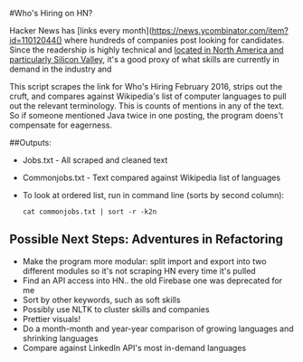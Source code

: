 #Who's Hiring on HN?

Hacker News has [links every month](https://news.ycombinator.com/item?id=11012044() where hundreds of companies post looking for candidates. Since the readership is highly technical and  [located in North America and particularly Silicon Valley](https://news.ycombinator.com/item?id=4397332), it's a good proxy of what skills are currently in demand in the industry and 

This script scrapes the link for  Who's Hiring February 2016, strips out the cruft, and compares against Wikipedia's list of computer languages to pull out the relevant terminology. This is counts of mentions in any of the text. So if someone mentioned Java twice in one posting, the program doens't compensate for eagerness.

##Outputs: 

+ Jobs.txt - All scraped and cleaned text
+ Commonjobs.txt - Text compared against Wikipedia list of languages
+ To look at ordered list, run in command line (sorts by second column):
	
	`cat commonjobs.txt | sort -r -k2n `
	
	


## Possible Next Steps: Adventures in Refactoring

* Make the program more modular: split import and export into two different modules so it's not scraping HN every time it's pulled
* Find an API access into HN.. the old Firebase one was deprecated for me
* Sort by other keywords, such as soft skills
* Possibly use NLTK to cluster skills and companies
* Prettier visuals!
* Do a month-month and year-year comparison of growing languages and shrinking languages
* Compare against LinkedIn API's most in-demand languages